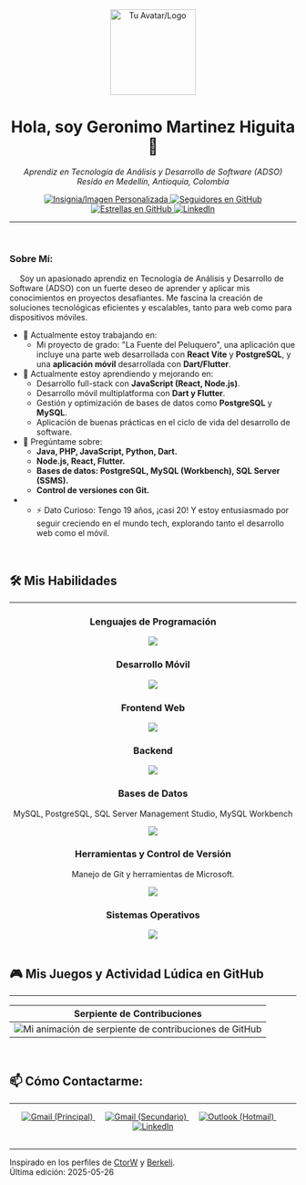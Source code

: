 <div align="center">
  <img width="150" src="https://github.com/user-attachments/assets/fae54e71-c962-4868-ad16-f727a0593d00" alt="Tu Avatar/Logo" />
  <h1>Hola, soy Geronimo Martinez Higuita 👋</h1>
</div>

<div align="center">
  <p>
    <em>Aprendiz en Tecnología de Análisis y Desarrollo de Software (ADSO)</em>
    <br />
    <em>Resido en Medellín, Antioquia, Colombia</em>
  </p>

  <a href="https://github.com/Velsty">
    <img src="" alt="Insignia/Imagen Personalizada" /> </a>
  <a href="https://github.com/Velsty">
    <img src="https://img.shields.io/github/followers/Velsty?label=Seguir&style=social" alt="Seguidores en GitHub"/>
  </a>
  <a href="https://github.com/Velsty?tab=repositories">
    <img src="https://img.shields.io/github/stars/Velsty?style=social" alt="Estrellas en GitHub"/>
  </a>
  <a href="https://www.linkedin.com/in/ger%C3%B3nimo-mart%C3%ADnez-higuita-847430368/">
    <img src="https://img.shields.io/badge/-LinkedIn-blue?style=flat-square&logo=Linkedin&logoColor=white" alt="LinkedIn"/>
  </a>
</div>

---
&emsp;
<h3 align="left">Sobre Mí:</h3>

&emsp;
Soy un apasionado aprendiz en Tecnología de Análisis y Desarrollo de Software (ADSO) con un fuerte deseo de aprender y aplicar mis conocimientos en proyectos desafiantes. Me fascina la creación de soluciones tecnológicas eficientes y escalables, tanto para web como para dispositivos móviles.

- 🔭 Actualmente estoy trabajando en:
    - Mi proyecto de grado: "La Fuente del Peluquero", una aplicación que incluye una parte web desarrollada con **React Vite** y **PostgreSQL**, y una **aplicación móvil** desarrollada con **Dart/Flutter**.
- 🌱 Actualmente estoy aprendiendo y mejorando en:
    - Desarrollo full-stack con **JavaScript (React, Node.js)**.
    - Desarrollo móvil multiplatforma con **Dart y Flutter**.
    - Gestión y optimización de bases de datos como **PostgreSQL** y **MySQL**.
    - Aplicación de buenas prácticas en el ciclo de vida del desarrollo de software.
- 💬 Pregúntame sobre:
    - **Java, PHP, JavaScript, Python, Dart.**
    - **Node.js, React, Flutter.**
    - **Bases de datos: PostgreSQL, MySQL (Workbench), SQL Server (SSMS).**
    - **Control de versiones con Git.**
-   - ⚡ Dato Curioso: Tengo 19 años, ¡casi 20! Y estoy entusiasmado por seguir creciendo en el mundo tech, explorando tanto el desarrollo web como el móvil.

&emsp;

## 🛠️ Mis Habilidades
---

<div align="center">
  <h3>Lenguajes de Programación</h3>
  <img src="https://skillicons.dev/icons?i=java,php,js,python,dart"/>
</div>

<div align="center">
  <h3>Desarrollo Móvil</h3>
  <img src="https://skillicons.dev/icons?i=flutter,dart"/>
</div>

<div align="center">
  <h3>Frontend Web</h3>
  <img src="https://skillicons.dev/icons?i=react,vite,html,css,js"/>
</div>

<div align="center">
  <h3>Backend</h3>
  <img src="https://skillicons.dev/icons?i=nodejs"/>
</div>

<div align="center">
  <h3>Bases de Datos</h3>
  <p>MySQL, PostgreSQL, SQL Server Management Studio, MySQL Workbench</p>
  <img src="https://skillicons.dev/icons?i=mysql,postgres,sqlserver"/>
</div>

<div align="center">
  <h3>Herramientas y Control de Versión</h3>
  <p>Manejo de Git y herramientas de Microsoft.</p>
  <img src="https://skillicons.dev/icons?i=git,github,vscode,visualstudio"/> </div>

<div align="center">
  <h3>Sistemas Operativos</h3>
  <img src="https://skillicons.dev/icons?i=windows,linux"/> </div>

<br>

## 🎮 Mis Juegos y Actividad Lúdica en GitHub
---

<div align="center">

| Serpiente de Contribuciones                                                                                               |
| ------------------------------------------------------------------------------------------------------------------------- |
| ![Mi animación de serpiente de contribuciones de GitHub](https://github.com/user-attachments/assets/767354e9-fe1e-4009-b421-2f49388bfda5) |

</div>

<br>

## 📫 Cómo Contactarme:
---
<div align="center">
  <a href="mailto:mrgerito@gmail.com" title="Correo Principal: mrgerito@gmail.com">
    <img src="https://skillicons.dev/icons?i=gmail" alt="Gmail (Principal)"/>
  </a> &emsp;
  <a href="mailto:mhgeronimo8@gmail.com" title="Correo Secundario: mhgeronimo8@gmail.com">
    <img src="https://skillicons.dev/icons?i=gmail" alt="Gmail (Secundario)"/>
  </a> &emsp;
  <a href="mailto:geronimomh08@hotmail.com" title="Correo Hotmail: geronimomh08@hotmail.com">
    <img src="https://skillicons.dev/icons?i=outlook" alt="Outlook (Hotmail)"/>  </a> &emsp;
  <a href="https://www.linkedin.com/in/ger%C3%B3nimo-mart%C3%ADnez-higuita-847430368/" target="_blank" rel="noopener noreferrer" title="Perfil de LinkedIn">
    <img src="https://skillicons.dev/icons?i=linkedin" alt="LinkedIn"/>
  </a>
</div>
<br>

---
Inspirado en los perfiles de [CtorW](https://github.com/CtorW) y [Berkeli](https://github.com/Berkeli).
<br>
Última edición: 2025-05-26
